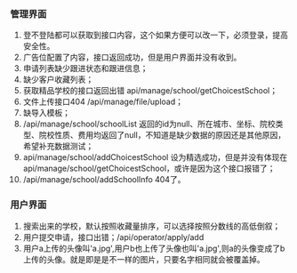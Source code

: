 ### 管理界面
1. 登不登陆都可以获取到接口内容，这个如果方便可以改一下，必须登录，提高安全性。
2. 广告位配置了内容，接口返回成功，但是用户界面并没有收到。
3. 申请列表缺少跟进状态和跟进信息；
4. 缺少客户收藏列表；
5. 获取精品学校的接口返回出错 api/manage/school/getChoicestSchool；
6. 文件上传接口404 /api/manage/file/upload；
7. 缺导入模板；
8. /api/manage/school/schoolList 返回的id为null、所在城市、坐标、院校类型、院校性质、费用均返回了null，不知道是缺少数据的原因还是其他原因，希望补充数据测试；
9. api/manage/school/addChoicestSchool 设为精选成功，但是并没有体现在api/manage/school/getChoicestSchool，或许是因为这个接口报错了；
10. /api/manage/school/addSchoolInfo 404了。


### 用户界面
1. 搜索出来的学校，默认按照收藏量排序，可以选择按照分数线的高低倒叙；
2. 用户提交申请，接口出错；/api/operator/apply/add
3. 用户a上传的头像叫'a.jpg',用户b也上传了头像也叫'a.jpg',则a的头像变成了b上传的头像。就是即是是不一样的图片，只要名字相同就会被覆盖掉。

